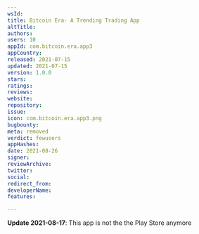 ```yaml
---
wsId: 
title: Bitcoin Era- A Trending Trading App
altTitle: 
authors: 
users: 10
appId: com.bitcoin.era.app3
appCountry: 
released: 2021-07-15
updated: 2021-07-15
version: 1.0.0
stars: 
ratings: 
reviews: 
website: 
repository: 
issue: 
icon: com.bitcoin.era.app3.png
bugbounty: 
meta: removed
verdict: fewusers
appHashes: 
date: 2021-08-26
signer: 
reviewArchive: 
twitter: 
social: 
redirect_from: 
developerName: 
features: 

---
```


**Update 2021-08-17**: This app is not the the Play Store anymore

